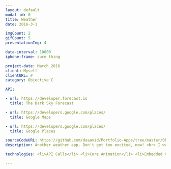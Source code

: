 ```yaml
---
layout: default
modal-id: 0
title: Weather
date: 2016-3-1

imgCount: 2
gifCount: 5
presentationImg: 4

data-interval: 10000
iphone-frame: sure thing

project-date: March 2016
client: Myself
clientURL: #
category: Objective C

API:

- url: https://developer.forecast.io
  title: The Dark Sky Forecast

- url: https://developers.google.com/places/
  title: Google Maps

- url: https://developers.google.com/places/
  title: Google Places

sourceCodeURL: https://github.com/daaavid/Portfolio-Apps/tree/master/ObjC_Weather/Weather
description: Another weather app. Don't get too excited, now! <br> I wanted to remake my previous weather app, Forecaster, in Objective C and ended up putting a whole new spin on it. More user-friendly, cleverly-coded, and concise than its predecessor. <br><br>Main screen is a jumbo forecast display with the current weather prominently featured, and the daily/hourly forecast in the tableview below. You can switch from daily and hourly forecasts by toggling the control at the top of the tableview. You can select any of the forecast cells to view a bit more about the weather at that time. You can use the star button to save a location, and the menu button allows you to view your saved locations (as well as their current weather) or search for a new location. Select the saved location/search result to pop back to the main view and display the forecast for that location. Background/color scheme change based on the time of day (hadn't hit my gimmick counter yet).

technologies: <li>API Calls</li> <li>Core Animation</li> <li>Embedded Views</li> <li>NSCoding</li> <li>UIView Animation</li>

---
```

